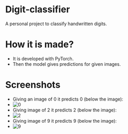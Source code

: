 # Digit-classifier
A personal project to classify handwritten digits.

# How it is made?
* It is developed with PyTorch.
* Then the model gives predictions for given images.

# Screenshots
* Giving an image of 0 it predicts 0 (below the image):
* ![0](https://github.com/Jainil5/Digit-classifier/assets/96060948/4e79969d-249b-4c3c-ac8f-3a409e27691f)
* Giving image of 2 it predicts 2 (below the image):
* ![2](https://github.com/Jainil5/Digit-classifier/assets/96060948/ad866106-2dd8-4bf7-bf1f-ada8a1ce4d17)
* Giving image of 9 it predicts 9 (below the image):
* ![9](https://github.com/Jainil5/Digit-classifier/assets/96060948/fff067f9-83e2-440d-8eb6-89c94cc53f86)
